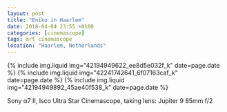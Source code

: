 ```yaml
---
layout: post
title: "Eniko in Haarlem"
date: 2018-04-04 23:55 +0100
categories: [cinemascope]
tags: art cinemascope
location: "Haarlem, Netherlands"
---
```


{% include img.liquid img="42194949622_ee8d5e032f_k" date=page.date %}
{% include img.liquid img="42241742641_6f07163caf_k" date=page.date %}
{% include img.liquid img="42194949892_45ae40f538_k" date=page.date %}

Sony α7 II, Isco Ultra Star Cinemascope, taking lens: Jupiter 9 85mm f/2
